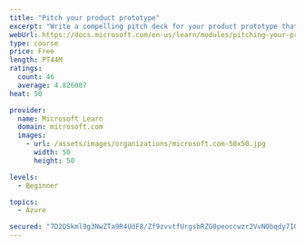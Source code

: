 ```yaml
---
title: "Pitch your product prototype"
excerpt: "Write a compelling pitch deck for your product prototype that will resonate with your audience and share the vision of your prototype."
webUrl: https://docs.microsoft.com/en-us/learn/modules/pitching-your-prototype/
type: course
price: Free
length: PT44M
ratings:
  count: 46
  average: 4.826087
heat: 50

provider:
  name: Microsoft Learn
  domain: microsoft.com
  images:
    - url: /assets/images/organizations/microsoft.com-50x50.jpg
      width: 50
      height: 50

levels:
  - Beginner

topics:
  - Azure

secured: "7D2QSkml9g3NwZTa9R4UdF8/Zf9zvvtfUrgsbRZG0peoccwzr2VvNObqdy7IGG9HsMjdXFbNQcEskRWQnAogQKHb7nHTNxjcCF2Dupx3+uyIG+DooJmW6CMjykXbLbeNkfpYvplIQludKGSZIHqAgb9xbuW3hPVZNhx/yNQrm7zOVUeuYOubIELutl23p1Z6ZRUQXwMWotAkGjzAQJXT2oxnyw+1LV9P4lI1w+7jk8L5ni3cv24jnU3JzQcDPqfVPOjFI978HBow8TQf4x5L6y0ZL39SsJNs2+yxyYgr4jCcnLc5A3Y7BRcUSYpXRzcZYrU2hFV9ug9O9dZyhW4QJ6ngc1D9uqQ4/Coo5b4rL5Rb2/nIKOqrjB6+ibK635OQGerpWap9lebDQRAoliixuygvrrMxnv2Jcv82F1SA6Ls=;fq5SHCw5fDDiwvhk/lcnhQ=="
---
```


